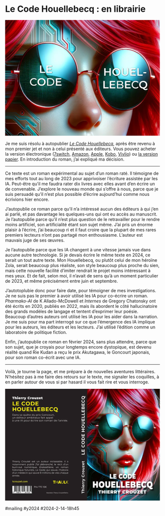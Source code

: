 # Le Code Houellebecq : en librairie

![Le Code Houellebecq](_i/codeh-pub.webp)

Je me suis résolu à autopublier [*Le Code Houellebecq*](/le-code-houellebecq/), après être revenu à mon premier jet et non à celui présenté aux éditeurs. Vous pouvez acheter la version électronique ([7switch](https://www.7switch.com/fr/ebook/9782919358199/le-code-houellebecq), [Amazon](https://www.amazon.fr/dp/B0CVNMLKQ5/), [Apple](https://books.apple.com/fr/book/le-code-houellebecq/id6477866757), [Kobo](https://www.kobo.com/fr/fr/ebook/le-code-houellebecq), [Vivlio](https://shop.vivlio.com/product/9782919358199_9782919358199_2/le-code-houellebecq)) ou [la version papier](https://www.amazon.fr/dp/B0CVQ5FGRY). En introduction du roman, j’ai expliqué ma décision.

---

Ce texte est un roman expérimental au sujet d’un roman raté. Il témoigne de mes efforts tout au long de 2023 pour apprivoiser l’écriture assistée par les IA. Peut-être qu’il me faudra rater dix livres avec elles avant d’en écrire un de convenable. J’explore le nouveau monde qui s’offre à nous, parce que je suis persuadé qu’il n’est plus possible d’écrire aujourd’hui comme nous écrivions hier encore.

J’autopublie ce roman parce qu’il n’a intéressé aucun des éditeurs à qui j’en ai parlé, et pas davantage les quelques-uns qui ont eu accès au manuscrit. Je l’autopublie parce qu’il n’est plus question de le retravailler pour le rendre moins artificiel, son artificialité étant son sujet même. J’ai pris un énorme plaisir à l’écrire, j’ai beaucoup ri et il faut croire que la plupart de mes rares premiers lecteurs n’ont pas partagé mon enthousiasme. L’auteur est mauvais juge de ses œuvres.

Je l’autopublie parce que les IA changent à une vitesse jamais vue dans aucune autre technologie. Si je devais écrire le même texte en 2024, ce serait un tout autre texte. Mon Houellebecq, ou plutôt celui de mon héroïne Zola, serait beaucoup plus réaliste, son style beaucoup plus proche du sien, mais cette nouvelle facilité d’imiter rendrait le projet moins intéressant à mes yeux. Et de fait, selon moi, il n’avait de sens qu’à un moment particulier de 2023, et même précisément entre juin et septembre.

J’autotoplubie donc pour faire date, pour témoigner de mes investigations. Je ne suis pas le premier à avoir utilisé les IA pour co-écrire un roman. *Pharmako-AI* de K Allado-McDowell et *Internes* de Gregory Chatonsky ont été écrits en 2020, publiés en 2022, mais ils abordent le côté hallucinatoire des grands modèles de langage et tentent d’exprimer leur poésie. Beaucoup d’autres auteurs ont utilisé les IA pour les aider dans la narration. Je me suis pour ma part interrogé sur ce que l’émergence des IA implique pour les auteurs, les éditeurs et les lecteurs. J’ai utilisé l’édition comme un laboratoire de politique fiction.

Enfin, j’autopublie ce roman en février 2024, sans plus attendre, parce que son sujet, que je croyais pour longtemps encore dystopique, est devenu réalité quand Rie Kudan a reçu le prix Akutagawa, le Goncourt japonais, pour son roman co-écrit avec une IA.

---

Voilà, je tourne la page, et me prépare à de nouvelles aventures littéraires. N’hésitez pas à me faire des retours sur le texte, me signaler les coquilles, à en parler autour de vous si par hasard il vous fait rire et vous interroge.

[![Le Code Houellebecq](_i/codeH-planche.webp)](/le-code-houellebecq/)

#mailing #y2024 #2024-2-14-18h45
